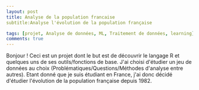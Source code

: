 ```yaml
---
layout: post
title: Analyse de la population francaise 
subtitle:Analyse l'évolution de la population française

tags: [projet, Analyse de données, ML, Traitement de données, learning]
comments: true
---
```

Bonjour ! 
Ceci est un projet dont le but est de découvrir le langage R et quelques uns de ses outils/fonctions de base.
J'ai choisi d'étudier un jeu de données au choix (Problématiques/Questions/Méthodes d'analyse entre autres). 
Etant donné que je suis étudiant en France, j'ai donc décidé d'étudier l'évolution de la population française depuis 1982.


